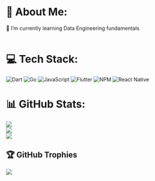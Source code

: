 # 💫 About Me:
🌱 I’m currently learning Data Engineering fundamentals<br><br>


# 💻 Tech Stack:
![Dart](https://img.shields.io/badge/dart-%230175C2.svg?style=for-the-badge&logo=dart&logoColor=white) ![Go](https://img.shields.io/badge/go-%2300ADD8.svg?style=for-the-badge&logo=go&logoColor=white) ![JavaScript](https://img.shields.io/badge/javascript-%23323330.svg?style=for-the-badge&logo=javascript&logoColor=%23F7DF1E) ![Flutter](https://img.shields.io/badge/Flutter-%2302569B.svg?style=for-the-badge&logo=Flutter&logoColor=white) ![NPM](https://img.shields.io/badge/NPM-%23000000.svg?style=for-the-badge&logo=npm&logoColor=white) ![React Native](https://img.shields.io/badge/react_native-%2320232a.svg?style=for-the-badge&logo=react&logoColor=%2361DAFB)
# 📊 GitHub Stats:
![](https://github-readme-stats.vercel.app/api?username=AhmedSaIah&theme=default&hide_border=false&include_all_commits=false&count_private=false)<br/>
![](https://github-readme-streak-stats.herokuapp.com/?user=AhmedSaIah&theme=default&hide_border=false)<br/>
![](https://github-readme-stats.vercel.app/api/top-langs/?username=AhmedSaIah&theme=default&hide_border=false&include_all_commits=false&count_private=false&layout=compact)

## 🏆 GitHub Trophies
![](https://github-profile-trophy.vercel.app/?username=AhmedSaIah&theme=radical&no-frame=false&no-bg=true&margin-w=4)


<!-- Proudly created with GPRM ( https://gprm.itsvg.in ) -->
